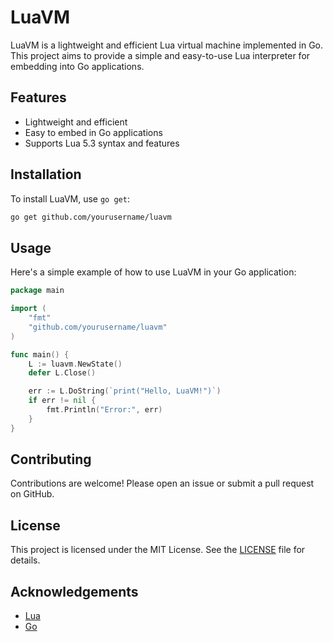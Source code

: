 # LuaVM

LuaVM is a lightweight and efficient Lua virtual machine implemented in Go. This project aims to provide a simple and easy-to-use Lua interpreter for embedding into Go applications.

## Features

- Lightweight and efficient
- Easy to embed in Go applications
- Supports Lua 5.3 syntax and features

## Installation

To install LuaVM, use `go get`:

```sh
go get github.com/yourusername/luavm
```

## Usage

Here's a simple example of how to use LuaVM in your Go application:

```go
package main

import (
    "fmt"
    "github.com/yourusername/luavm"
)

func main() {
    L := luavm.NewState()
    defer L.Close()

    err := L.DoString(`print("Hello, LuaVM!")`)
    if err != nil {
        fmt.Println("Error:", err)
    }
}
```

## Contributing

Contributions are welcome! Please open an issue or submit a pull request on GitHub.

## License

This project is licensed under the MIT License. See the [LICENSE](LICENSE) file for details.

## Acknowledgements

- [Lua](https://www.lua.org/)
- [Go](https://golang.org/)

